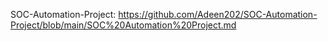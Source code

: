 SOC-Automation-Project: https://github.com/Adeen202/SOC-Automation-Project/blob/main/SOC%20Automation%20Project.md
